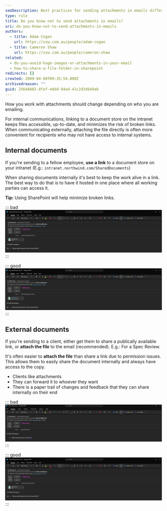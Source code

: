 ```yaml
---
seoDescription: Best practices for sending attachments in emails differ depending on whether you're communicating with internal or external parties. For internal communications, consider sharing links to a document store on your intranet to minimize broken links and keep the work alive.
type: rule
title: Do you know not to send attachments in emails?
uri: do-you-know-not-to-send-attachments-in-emails
authors:
  - title: Adam Cogan
    url: https://ssw.com.au/people/adam-cogan
  - title: Cameron Shaw
    url: https://ssw.com.au/people/cameron-shaw
related:
  - do-you-avoid-huge-images-or-attachments-in-your-email
  - how-to-share-a-file-folder-in-sharepoint
redirects: []
created: 2009-04-08T09:35:54.000Z
archivedreason: ""
guid: 25648802-8fef-4ddd-94ad-41c2d3d649ab
---
```


How you work with attachments should change depending on who you are emailing.

For internal communications, linking to a document store on the intranet keeps files accessible, up-to-date, and minimizes the risk of broken links. When communicating externally, attaching the file directly is often more convenient for recipients who may not have access to internal systems.

<!--endintro-->

## Internal documents

If you're sending to a fellow employee, **use a link** to a document store on your intranet (E.g.: `intranet.northwind.com/SharedDocuments`)

When sharing documents internally it's best to keep the work alive in a link. The best way to do that is to have it hosted in one place where all working parties can access it.

**Tip:** Using SharePoint will help minimize broken links.

::: bad
![Figure: Bad example - Don't attach documents to emails when sending internally](bad-example-email-attachments.png)
:::

::: good
![Figure: Good example - The file is shared from SharePoint and everyone can work on the same document](good-example-sharepoint.png)
:::

## External documents

If you're sending to a client, either get them to share a publically available link, or **attach the file** to the email (recommended). E.g.: For a Spec Review.

It's often easier to **attach the file** than share a link due to permission issues. This allows them to easily share the document internally and always have access to the copy.

* Clients like attachments
* They can forward it to whoever they want
* There is a paper trail of changes and feedback that they can share internally on their end

::: bad
![Figure: Bad example – Added the file as a link. This requires maintenance as we would need to add them as guests to Teams or would have to make the file an anonymous link](email-bad-example.png)
:::

::: good
![Figure: Good example – Added external file as an attachment](email-external-good-example.png)
:::
